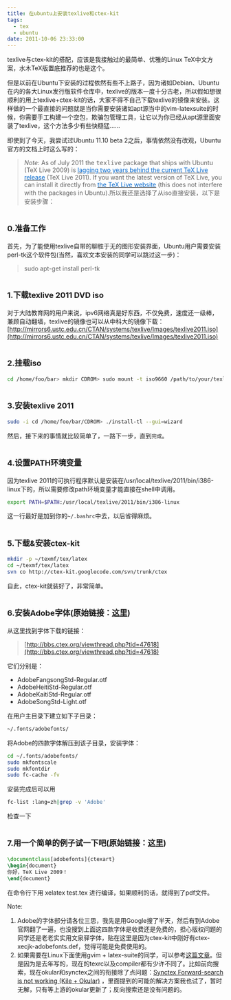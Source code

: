 ```yaml
---
title: 在ubuntu上安装texlive和ctex-kit
tags:
  - tex
  - ubuntu
date: 2011-10-06 23:33:00
---
```


texlive与ctex-kit的搭配，应该是我接触过的最简单、优雅的Linux TeX中文方案，水木TeX版置底推荐的也是这个。

但是以前在Ubuntu下安装的过程依然有些不上路子，因为诸如Debian、Ubuntu在内的各大Linux发行版软件仓库中，texlive的版本一度十分古老，所以假如想很顺利的用上texlive+ctex-kit的话，大家不得不自己下载texlive的镜像来安装。这样做的一个最直接的问题就是当你需要安装诸如apt源当中的vim-latexsuite的时候，你需要手工构建一个空包，欺骗包管理工具，让它以为你已经从apt源里面安装了texlive，这个方法多少有些快糙猛……

即使到了今天，我尝试过Ubuntu 11.10 beta 2之后，事情依然没有改观，Ubuntu官方的文档上时这么写的：
> _Note_: As of July 2011 the <tt>texlive</tt> package that ships with Ubuntu (TeX Live 2009) is [<u><span style="color: #0066cc;">lagging two years behind the current TeX Live release</span></u>](https://bugs.launchpad.net/ubuntu/+source/texlive-base/+bug/712521) (TeX Live 2011). If you want the latest version of TeX Live, you can install it directly from [<u><span style="color: #0066cc;">the TeX Live website</span></u>](http://www.tug.org/texlive/) (this does not interfere with the packages in Ubuntu).所以我还是选择了从iso直接安装，以下是安装步骤：

#    <span style="font-size: large;">0.准备工作</span>
首先，为了能使用texlive自带的聊胜于无的图形安装界面，Ubuntu用户需要安装perl-tk这个软件包(当然，喜欢文本安装的同学可以跳过这一步)：
> sudo apt-get install perl-tk

#    <span style="font-size: large;">1.下载texlive 2011 DVD iso</span>
对于大陆教育网的用户来说，ipv6网络真是好东西，不仅免费，速度还一级棒，兼顾自动翻墙，texlive的镜像也可以从中科大的镜像下载：
[http://mirrors6.ustc.edu.cn/CTAN/systems/texlive/Images/texlive2011.iso](http://mirrors6.ustc.edu.cn/CTAN/systems/texlive/Images/texlive2011.iso)

#    <span style="font-size: large;">2.挂载iso</span>
``` bash
cd /home/foo/bar> mkdir CDROM> sudo mount -t iso9660 /path/to/your/texlive2011.iso /home/foo/bar/CDROM
```

#    <span style="font-size: large;">3.安装texlive 2011</span>
``` bash
sudo -i cd /home/foo/bar/CDROM> ./install-tl --gui=wizard
```
然后，接下来的事情就比较简单了，一路下一步，直到`完成`。

#    <span style="font-size: large;">4.设置PATH环境变量</span>
因为texlive 2011的可执行程序默认是安装在/usr/local/texlive/2011/bin/i386-linux下的，所以需要修改path环境变量才能直接在shell中调用。
``` bash
export PATH=$PATH:/usr/local/texlive/2011/bin/i386-linux
```
这一行最好是加到你的`~/.bashrc`中去，以后省得麻烦。

#    <span style="font-size: large;">5.下载&amp;安装ctex-kit</span>
``` bash
mkdir -p ~/texmf/tex/latex
cd ~/texmf/tex/latex
svn co http://ctex-kit.googlecode.com/svn/trunk/ctex
```
自此，ctex-kit就装好了，非常简单。

#    <span style="font-size: large;">6.安装Adobe字体(原始链接：[这里](http://www.newsmth.net/bbscon.php?bid=460&amp;id=299823))</span>
从这里找到字体下载的链接：
> [http://bbs.ctex.org/viewthread.php?tid=47618](http://bbs.ctex.org/viewthread.php?tid=47618)

它们分别是：
*   AdobeFangsongStd-Regular.otf
*   AdobeHeitiStd-Regular.otf
*   AdobeKaitiStd-Regular.otf
*   AdobeSongStd-Light.otf

在用户主目录下建立如下子目录：
``` bash
~/.fonts/adobefonts/
```

将Adobe的四款字体解压到该子目录，安装字体：      
``` bash
cd ~/.fonts/adobefonts/       
sudo mkfontscale       
sudo mkfontdir       
sudo fc-cache -fv
```

安装完成后可以用      
``` bash
fc-list :lang=zh|grep -v 'Adobe'
```
检查一下

#    <span style="font-size: large;">7.用一个简单的例子试一下吧(原始链接：[这里](http://www.newsmth.net/bbscon.php?bid=460&amp;id=299823))</span>
``` tex
\documentclass[adobefonts]{ctexart}      
\begin{document}       
你好，TeX Live 2009！       
\end{document}
```

在命令行下用 xelatex test.tex 进行编译，如果顺利的话，就得到了pdf文件。

Note:

1.  Adobe的字体部分请各位三思，我先是用Google搜了半天，然后有到Adobe官网翻了一遍，也没搜到上面这四款字体是收费还是免费的，担心版权问题的同学还是老老实实用文泉驿字体，贴在这里是因为ctex-kit中刚好有ctex-xecjk-adobefonts.def，觉得可能是免费使用的。
2.  如果需要在Linux下面使用gvim + latex-suite的同学，可以参考[这篇文章](http://bbs.seu.edu.cn/bbscon.php?bid=230&amp;id=3209)。但是因为是去年写的，现在的texrc以及compiler都有少许不同了。比如前向搜索，现在okular和synctex之间的衔接除了点问题：[Synctex Forward-search is not working (Kile + Okular)](https://bugs.archlinux.org/task/25125) ，里面提到的可能的解决方案我也试了，暂时无解，只有等上游的okular更新了；反向搜索还是没有问题的。

